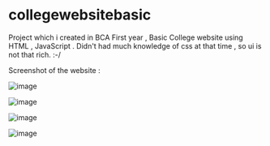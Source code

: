 # collegewebsitebasic
Project which i created in BCA First year , Basic College website  using HTML , JavaScript .
Didn't had much knowledge of css at that time , so ui is not that rich. :-/

Screenshot of the website :

![image](https://user-images.githubusercontent.com/123811704/227599277-b3869951-25f2-40b2-81b2-3effce5bafaa.png)

![image](https://user-images.githubusercontent.com/123811704/227599315-25e668cb-5304-4af4-b3e2-2901ad8402d7.png)

![image](https://user-images.githubusercontent.com/123811704/227599381-0923bb03-998a-4b6a-a8b4-9bca080fcfc2.png)

![image](https://user-images.githubusercontent.com/123811704/227599440-b54646b4-1d3d-4422-a7a4-316ee6c073a9.png)
